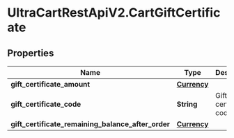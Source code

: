 # UltraCartRestApiV2.CartGiftCertificate

## Properties
Name | Type | Description | Notes
------------ | ------------- | ------------- | -------------
**gift_certificate_amount** | [**Currency**](Currency.md) |  | [optional] 
**gift_certificate_code** | **String** | Gift certificate code | [optional] 
**gift_certificate_remaining_balance_after_order** | [**Currency**](Currency.md) |  | [optional] 



